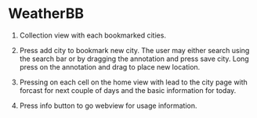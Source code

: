 # WeatherBB

1. Collection view with each bookmarked cities.

2. Press add city to bookmark new city. The user may either search using the search bar or by dragging the annotation and press save city. Long press on the annotation and drag to place new location.

3. Pressing on each cell on the home view with lead to the city page with forcast for next couple of days and the basic information for today.

4. Press info button to go webview for usage information.
